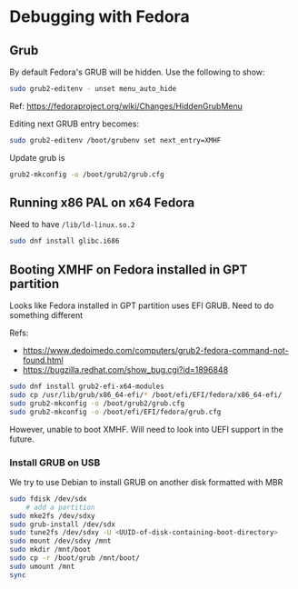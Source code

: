 # Debugging with Fedora

## Grub

By default Fedora's GRUB will be hidden. Use the following to show:
```sh
sudo grub2-editenv - unset menu_auto_hide
```

Ref: <https://fedoraproject.org/wiki/Changes/HiddenGrubMenu>

Editing next GRUB entry becomes:
```sh
sudo grub2-editenv /boot/grubenv set next_entry=XMHF
```

Update grub is
```sh
grub2-mkconfig -o /boot/grub2/grub.cfg
```

## Running x86 PAL on x64 Fedora

Need to have `/lib/ld-linux.so.2`

```sh
sudo dnf install glibc.i686
```

## Booting XMHF on Fedora installed in GPT partition

Looks like Fedora installed in GPT partition uses EFI GRUB. Need to do
something different

Refs:
* <https://www.dedoimedo.com/computers/grub2-fedora-command-not-found.html>
* <https://bugzilla.redhat.com/show_bug.cgi?id=1896848>

```sh
sudo dnf install grub2-efi-x64-modules
sudo cp /usr/lib/grub/x86_64-efi/* /boot/efi/EFI/fedora/x86_64-efi/
sudo grub2-mkconfig -o /boot/grub2/grub.cfg
sudo grub2-mkconfig -o /boot/efi/EFI/fedora/grub.cfg
```

However, unable to boot XMHF. Will need to look into UEFI support in the future.

### Install GRUB on USB

We try to use Debian to install GRUB on another disk formatted with MBR

```sh
sudo fdisk /dev/sdx
	# add a partition
sudo mke2fs /dev/sdxy
sudo grub-install /dev/sdx
sudo tune2fs /dev/sdxy -U <UUID-of-disk-containing-boot-directory>
sudo mount /dev/sdxy /mnt
sudo mkdir /mnt/boot
sudo cp -r /boot/grub /mnt/boot/
sudo umount /mnt
sync
```

